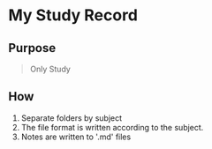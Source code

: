 # My Study Record

## Purpose

> Only Study

## How

1. Separate folders by subject
2. The file format is written according to the subject.
3. Notes are written to '.md' files
